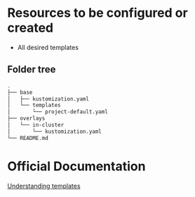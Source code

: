 # Resources to be configured or created

- All desired templates

## Folder tree

```bash
.
├── base
│   ├── kustomization.yaml
│   └── templates
│       └── project-default.yaml
├── overlays
│   └── in-cluster
│       └── kustomization.yaml
└── README.md
```

# Official Documentation

[Understanding templates](https://docs.openshift.com/container-platform/4.11/openshift_images/using-templates.html#templates-overview_using-templates)
